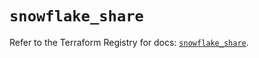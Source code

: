 # `snowflake_share`

Refer to the Terraform Registry for docs: [`snowflake_share`](https://registry.terraform.io/providers/snowflake-labs/snowflake/0.92.0/docs/resources/share).
